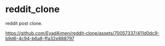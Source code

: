 # reddit_clone

reddit post clone.




https://github.com/EyadAimen/reddit-clone/assets/70057337/411d0dc9-b9d6-4c94-b6a8-ffa32e888797

